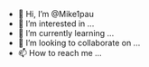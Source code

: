 - 👋 Hi, I’m @Mike1pau
- 👀 I’m interested in ...
- 🌱 I’m currently learning ...
- 💞️ I’m looking to collaborate on ...
- 📫 How to reach me ...

<!---
Mike1pau/Mike1pau is a ✨ special ✨ repository because its `README.md` (this file) appears on your GitHub profile.
You can click the Preview link to take a look at your changes.
--->
